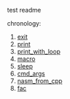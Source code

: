 test readme

chronology:
1. [exit](./exit)
2. [print](./print)
3. [print_with_loop](./print_with_loop)
4. [macro](./macro)
5. [sleep](./sleep)
6. [cmd_args](./cmd_args)
7. [nasm_from_cpp](./nasm_from_cpp)
8. [fac](./fac)